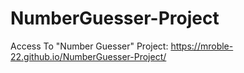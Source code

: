 # NumberGuesser-Project

Access To "Number Guesser" Project: https://mroble-22.github.io/NumberGuesser-Project/
